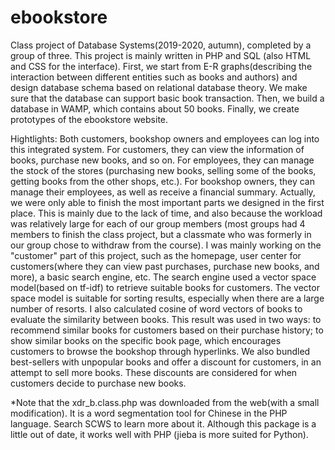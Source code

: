 # ebookstore
Class project of Database Systems(2019-2020, autumn), completed by a group of three.
This project is mainly written in PHP and SQL (also HTML and CSS for the interface).
First, we start from E-R graphs(describing the interaction between different entities such as books and authors) and design database schema based on relational database theory.
We make sure that the database can support basic book transaction.
Then, we build a database in WAMP, which contains about 50 books.
Finally, we create prototypes of the ebookstore website.

Hightlights:
Both customers, bookshop owners and employees can log into this integrated system. For customers, they can view the information of books, purchase new books, and so on. For employees, they can manage the stock of the stores (purchasing new books, selling some of the books, getting books from the other shops, etc.). For bookshop owners, they can manage their employees, as well as receive a financial summary.
Actually, we were only able to finish the most important parts we designed in the first place. This is mainly due to the lack of time, and also because the workload was relatively large for each of our group members (most groups had 4 members to finish the class project, but a classmate who was formerly in our group chose to withdraw from the course).
I was mainly working on the "customer" part of this project, such as the homepage, user center for customers(where they can view past purchases,  purchase new books, and more), a basic search engine, etc. 
The search engine used a vector space model(based on tf-idf) to retrieve suitable books for customers. The vector space model is suitable for sorting results, especially when there are a large number of resorts.
I also calculated cosine of word vectors of books to evaluate the similarity between books. This result was used in two ways: to recommend similar books for customers based on their purchase history; to show similar books on the specific book page, which encourages customers to browse the bookshop through hyperlinks.
We also bundled best-sellers with unpopular books and offer a discount for customers, in an attempt to sell more books. These discounts are considered for when customers decide to purchase new books.

*Note that the xdr_b.class.php was downloaded from the web(with a small modification). It is a word segmentation tool for Chinese in the PHP language. Search SCWS to learn more about it. Although this package is a little out of date, it works well with PHP (jieba is more suited for Python).
